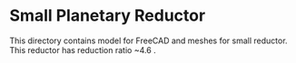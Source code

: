 # Small Planetary Reductor

This directory contains model for FreeCAD and meshes for small reductor. This reductor has reduction ratio ~4.6 .
